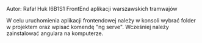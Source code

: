 Autor: Rafał Huk	I6B1S1
FrontEnd aplikacji warszawskich tramwajów

W celu uruchomienia aplikacji frontendowej należy w konsoli wybrać folder w projektem oraz wpisać komendę "ng serve". Wcześniej należy zainstalować angulara na komputerze.

